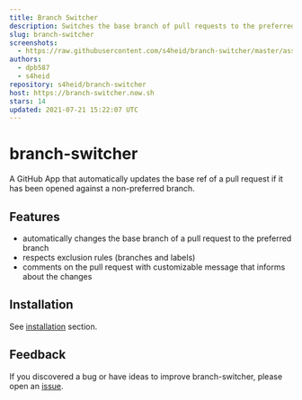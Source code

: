 ```yaml
---
title: Branch Switcher
description: Switches the base branch of pull requests to the preferred branch.
slug: branch-switcher
screenshots:
  - https://raw.githubusercontent.com/s4heid/branch-switcher/master/assets/preview.png
authors:
  - dpb587
  - s4heid
repository: s4heid/branch-switcher
host: https://branch-switcher.now.sh
stars: 14
updated: 2021-07-21 15:22:07 UTC
---
```


# branch-switcher

A GitHub App that automatically updates the base ref of a pull request if it has
been opened against a non-preferred branch.

## Features

- automatically changes the base branch of a pull request to the preferred branch
- respects exclusion rules (branches and labels)
- comments on the pull request with customizable message that informs about the changes

## Installation

See [installation](https://github.com/s4heid/branch-switcher#installation) section.

## Feedback

If you discovered a bug or have ideas to improve branch-switcher, please open an
[issue](https://github.com/s4heid/branch-switcher/issues/new).
